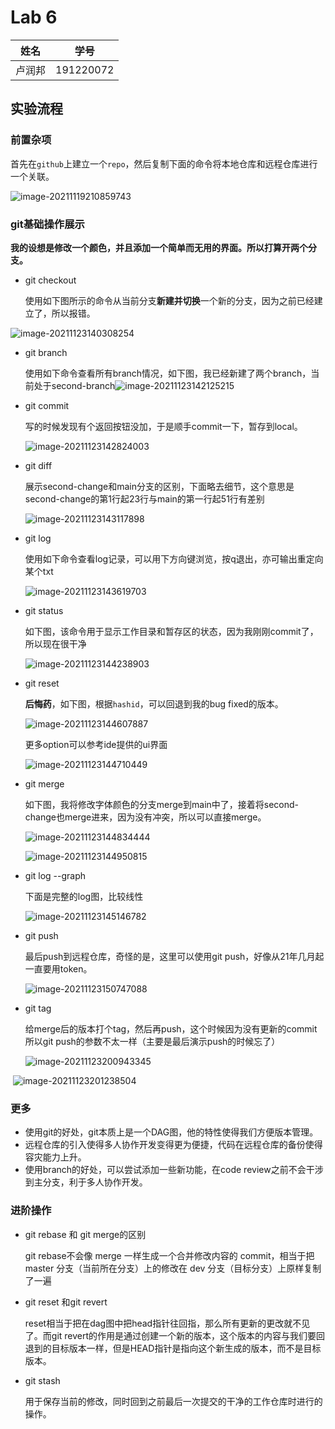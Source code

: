 # Lab 6

| 姓名   | 学号      |
| ------ | --------- |
| 卢润邦 | 191220072 |



## 实验流程

### 前置杂项

首先在`github`上建立一个`repo`，然后复制下面的命令将本地仓库和远程仓库进行一个关联。

![image-20211119210859743](C:\Users\runbanglu\AppData\Roaming\Typora\typora-user-images\image-20211119210859743.png)

### git基础操作展示

**我的设想是修改一个颜色，并且添加一个简单而无用的界面。所以打算开两个分支。**

+ git checkout

  使用如下图所示的命令从当前分支**新建并切换**一个新的分支，因为之前已经建立了，所以报错。

![image-20211123140308254](C:\Users\runbanglu\AppData\Roaming\Typora\typora-user-images\image-20211123140308254.png)

+ git branch

  使用如下命令查看所有branch情况，如下图，我已经新建了两个branch，当前处于second-branch![image-20211123142125215](C:\Users\runbanglu\AppData\Roaming\Typora\typora-user-images\image-20211123142125215.png)

+ git commit

  写的时候发现有个返回按钮没加，于是顺手commit一下，暂存到local。

  ![image-20211123142824003](C:\Users\runbanglu\AppData\Roaming\Typora\typora-user-images\image-20211123142824003.png)

+ git diff

  展示second-change和main分支的区别，下面略去细节，这个意思是second-change的第1行起23行与main的第一行起51行有差别

  ![image-20211123143117898](C:\Users\runbanglu\AppData\Roaming\Typora\typora-user-images\image-20211123143117898.png)

+ git log

  使用如下命令查看log记录，可以用下方向键浏览，按q退出，亦可输出重定向某个txt

  ![image-20211123143619703](C:\Users\runbanglu\AppData\Roaming\Typora\typora-user-images\image-20211123143619703.png)

+ git status

  如下图，该命令用于显示工作目录和暂存区的状态，因为我刚刚commit了，所以现在很干净

  ![image-20211123144238903](C:\Users\runbanglu\AppData\Roaming\Typora\typora-user-images\image-20211123144238903.png)

+ git reset

  **后悔药**，如下图，根据`hashid`，可以回退到我的bug fixed的版本。

  ![image-20211123144607887](C:\Users\runbanglu\AppData\Roaming\Typora\typora-user-images\image-20211123144607887.png)

  更多option可以参考ide提供的ui界面

  ![image-20211123144710449](C:\Users\runbanglu\AppData\Roaming\Typora\typora-user-images\image-20211123144710449.png)

+ git merge

  如下图，我将修改字体颜色的分支merge到main中了，接着将second-change也merge进来，因为没有冲突，所以可以直接merge。

  ![image-20211123144834444](C:\Users\runbanglu\AppData\Roaming\Typora\typora-user-images\image-20211123144834444.png)

  ![image-20211123144950815](C:\Users\runbanglu\AppData\Roaming\Typora\typora-user-images\image-20211123144950815.png)

+ git log --graph

  下面是完整的log图，比较线性

  ![image-20211123145146782](C:\Users\runbanglu\AppData\Roaming\Typora\typora-user-images\image-20211123145146782.png)

+ git push

  最后push到远程仓库，奇怪的是，这里可以使用git push，好像从21年几月起一直要用token。

  ![image-20211123150747088](C:\Users\runbanglu\AppData\Roaming\Typora\typora-user-images\image-20211123150747088.png)

+ git tag

  给merge后的版本打个tag，然后再push，这个时候因为没有更新的commit所以git push的参数不太一样（主要是最后演示push的时候忘了）

  ![image-20211123200943345](C:\Users\runbanglu\AppData\Roaming\Typora\typora-user-images\image-20211123200943345.png)

​				![image-20211123201238504](C:\Users\runbanglu\AppData\Roaming\Typora\typora-user-images\image-20211123201238504.png)



### 更多

+ 使用git的好处，git本质上是一个DAG图，他的特性使得我们方便版本管理。
+ 远程仓库的引入使得多人协作开发变得更为便捷，代码在远程仓库的备份使得容灾能力上升。
+ 使用branch的好处，可以尝试添加一些新功能，在code review之前不会干涉到主分支，利于多人协作开发。

### 进阶操作

+ git rebase 和 git merge的区别

  git rebase不会像 merge 一样生成一个合并修改内容的 commit，相当于把 master 分支（当前所在分支）上的修改在 dev 分支（目标分支）上原样复制了一遍

+ git reset 和git revert

  reset相当于把在dag图中把head指针往回指，那么所有更新的更改就不见了。而git revert的作用是通过创建一个新的版本，这个版本的内容与我们要回退到的目标版本一样，但是HEAD指针是指向这个新生成的版本，而不是目标版本。

+ git stash

  用于保存当前的修改，同时回到之前最后一次提交的干净的工作仓库时进行的操作。

